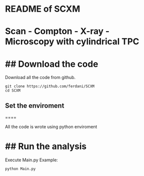 # README of SCXM
# Scan - Compton - X-ray - Microscopy with cylindrical TPC

## Download the code
====

Download all the code from github.

    git clone https://github.com/ferdani/SCXM
    cd SCXM

## Set the enviroment
====

All the code is wrote using python enviroment

## Run the analysis
====

Execute Main.py Example:

    python Main.py
